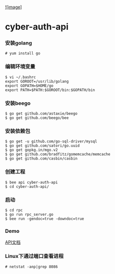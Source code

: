 [![image]](http://b2oks-cover.b0.upaiyun.com/default/cyberlife-logo.jpg "cyber-life") 
# cyber-auth-api

### 安装golang
    # yum install go

### 编辑环境变量
    $ vi ~/.bashrc
    export GOROOT=/usr/lib/golang
    export GOPATH=$HOME/go
    export PATH=$PATH:$GOROOT/bin:$GOPATH/bin

### 安装beego
    $ go get github.com/astaxie/beego
    $ go get github.com/beego/bee

### 安装依赖包
    $ go get -u github.com/go-sql-driver/mysql
    $ go get github.com/satori/go.uuid
    $ go get gopkg.in/mgo.v2
    $ go get github.com/bradfitz/gomemcache/memcache
    $ go get github.com/casbin/casbin

### 创建工程
    $ bee api cyber-auth-api
    $ cd cyber-auth-api/

### 启动
    $ cd rpc
    $ go run rpc_server.go
    $ bee run -gendoc=true -downdoc=true

### Demo
[API文档](http://auth.domicake.com/swagger/ "可以直接作为单元测试工具使用")

### Linux下通过端口查看进程
    # netstat -anp|grep 8086
